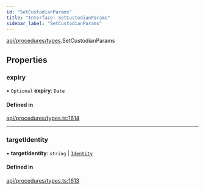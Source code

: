 ```yaml
---
id: "SetCustodianParams"
title: "Interface: SetCustodianParams"
sidebar_label: "SetCustodianParams"
---
```


[api/procedures/types](../../../../../modules/API/Procedures/Types/Types.md).SetCustodianParams

## Properties

### expiry

• `Optional` **expiry**: `Date`

#### Defined in

[api/procedures/types.ts:1614](https://github.com/PolymeshAssociation/polymesh-sdk/blob/c8da9dfce/src/api/procedures/types.ts#L1614)

___

### targetIdentity

• **targetIdentity**: `string` \| [`Identity`](../../../../../classes/API/Entities/Identity/Identity.md)

#### Defined in

[api/procedures/types.ts:1613](https://github.com/PolymeshAssociation/polymesh-sdk/blob/c8da9dfce/src/api/procedures/types.ts#L1613)
